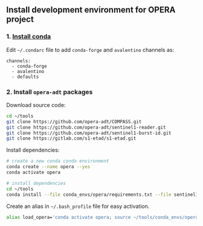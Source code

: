## Install development environment for OPERA project

### 1. [Install conda](../README.md#1-install-conda)

Edit `~/.condarc` file to add `conda-forge` and `avalentino` channels as:

```
channels:
  - conda-forge
  - avalentino
  - defaults
```

### 2. Install `opera-adt` packages

Download source code:

```bash
cd ~/tools
git clone https://github.com/opera-adt/COMPASS.git
git clone https://github.com/opera-adt/sentinel1-reader.git
git clone https://github.com/opera-adt/sentinel1-burst-id.git
git clone https://gitlab.com/s1-etad/s1-etad.git
```

Install dependencies:

```bash
# create a new conda conda environment
conda create --name opera --yes
conda activate opera

# install dependencies
cd ~/tools
conda install --file conda_envs/opera/requirements.txt --file sentinel1-reader/requirements.txt --file sentinel1-burst-id/requirements.txt
```

Create an alias in `~/.bash_profile` file for easy activation.

```bash
alias load_opera='conda activate opera; source ~/tools/conda_envs/opera/config.rc'
```
